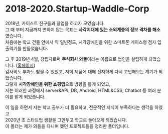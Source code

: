 # 2018-2020.Startup-Waddle-Corp

2018년, 카이스트 친구들과 창업을 하고자 모였습니다.  
그 때 부터 지금까지 변하지 않는 목표는 **사각지대에 있는 소외계층의 정보 격차를 해소**였습니다.  
처음에는 학교 건물 안에서 약 일년정도, 시각장애인을 위한 스마트폰 케이스형 점자 입출력기를 만들었습니다.  

그 후 2019년 4월, 창립자로써 **주식회사 와들**이라는 이름으로 법인을 설립하게 되었습니다. ([홈페이지](https://www.waddlelab.com))   
감사히도 투자도 받을 수 있었고, 저희 제품에 대해 진지하게 다시 고민해보는 계기가 되었습니다.  
그렇게 **시각장애인을 위한 쇼핑앱**으로 방향을 틀게 되었고,  
저는 이러한 과정에서 server&API, DB, Android, HTML&CSS, Chatbot 등 여러 분야를 맡게 되었습니다.  

이 일을 하면서 저는 학교 공부가 더 필요하고, 전문적인 지식이 부족하다는 생각을 하였고  
2020년 초 스타트업 생활을 그만두고 학교로 돌아오게 되었습니다.  
이 폴더는 제가 와들을 다니며 했던 프로젝트들을 정리한 폴더입니다.
